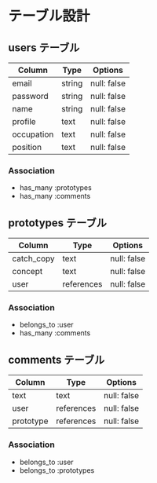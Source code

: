 # テーブル設計

## users テーブル

| Column   | Type   | Options     |
| -------- | ------ | ----------- |
| email    | string | null: false |
| password | string | null: false |
| name     | string | null: false |
| profile  | text   | null: false |
|occupation| text   | null: false |
| position | text   | null: false |

### Association

- has_many :prototypes
- has_many :comments

## prototypes テーブル

| Column | Type   | Options     |
| ------ | ------ | ----------- |
| catch_copy| text| null: false |
| concept| text   | null: false |
| user |references| null: false |

### Association

- belongs_to :user
- has_many :comments




## comments テーブル

| Column  | Type       | Options     |
| ------- | ---------- | ------------|
| text    | text       | null: false |
| user    | references | null: false |
|prototype| references | null: false |

### Association

- belongs_to :user
- belongs_to :prototypes